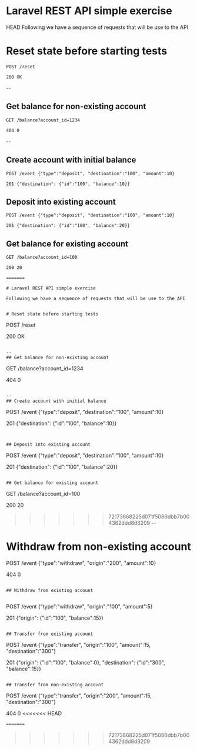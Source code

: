 
# Laravel REST API simple exercise

HEAD Following we have a sequence of requests that will be use to the API


# Reset state before starting tests

```
POST /reset

200 OK
```

--
## Get balance for non-existing account

```
GET /balance?account_id=1234

404 0
```

--
## Create account with initial balance
```
POST /event {"type":"deposit", "destination":"100", "amount":10}

201 {"destination": {"id":"100", "balance":10}}
```


## Deposit into existing account

```
POST /event {"type":"deposit", "destination":"100", "amount":10}

201 {"destination": {"id":"100", "balance":20}}

```

## Get balance for existing account

```
GET /balance?account_id=100

200 20

=======

# Laravel REST API simple exercise

Following we have a sequence of requests that will be use to the API


# Reset state before starting tests

```
POST /reset

200 OK
```

--
## Get balance for non-existing account

```
GET /balance?account_id=1234

404 0
```

--
## Create account with initial balance
```
POST /event {"type":"deposit", "destination":"100", "amount":10}

201 {"destination": {"id":"100", "balance":10}}
```


## Deposit into existing account

```
POST /event {"type":"deposit", "destination":"100", "amount":10}

201 {"destination": {"id":"100", "balance":20}}

```

## Get balance for existing account

```
GET /balance?account_id=100

200 20

>>>>>>> 72173668225d071f5086dbb7b004362ddd8d3209
--
# Withdraw from non-existing account

POST /event {"type":"withdraw", "origin":"200", "amount":10}

404 0
```

## Withdraw from existing account


```
POST /event {"type":"withdraw", "origin":"100", "amount":5}

201 {"origin": {"id":"100", "balance":15}}
```

## Transfer from existing account

```
POST /event {"type":"transfer", "origin":"100", "amount":15, "destination":"300"}

201 {"origin": {"id":"100", "balance":0}, "destination": {"id":"300", "balance":15}}
```

## Transfer from non-existing account

```
POST /event {"type":"transfer", "origin":"200", "amount":15, "destination":"300"}

404 0
<<<<<<< HEAD
```
=======
```
>>>>>>> 72173668225d071f5086dbb7b004362ddd8d3209
